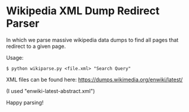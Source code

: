 # Wikipedia XML Dump Redirect Parser

In which we parse massive wikipedia data dumps to find all pages that redirect to a given page.

Usage:

```
$ python wikiparse.py <file.xml> "Search Query"
```

XML files can be found here: https://dumps.wikimedia.org/enwiki/latest/

(I used "enwiki-latest-abstract.xml")

Happy parsing!
